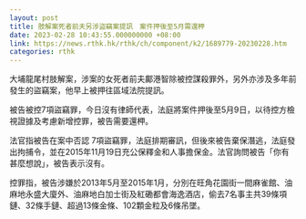 ```yaml
---
layout: post
title: 肢解案死者前夫另涉盜竊案提訊　案件押後至5月需還柙
date: 2023-02-28 10:43:55.000000000 +08:00
link: https://news.rthk.hk/rthk/ch/component/k2/1689779-20230228.htm
categories: rthk
---
```


大埔龍尾村肢解案，涉案的女死者前夫鄺港智除被控謀殺罪外，另外亦涉及多年前發生的盜竊案，他早上被押往區域法院提訊。

被告被控7項盜竊罪，今日沒有律師代表，法庭將案件押後至5月9日，以待控方檢視證據及考慮新增控罪，被告需要還柙。

法官指被告在案中否認 7項盜竊罪，法庭排期審訊，但後來被告棄保潛逃，法庭發出拘捕令，並在2015年11月19日充公保釋金和人事擔保金。法官詢問被告「你有甚麼想說」，被告表示沒有。

控罪指，被告涉嫌於2013年5月至2015年1月，分別在旺角花園街一間麻雀館、油麻地永盛大廈外、油麻地白加士街及紅磡都會海逸酒店，偷去7名事主共39條項鏈、32條手鏈、超過13條金條、102顆金粒及6條吊墜。
